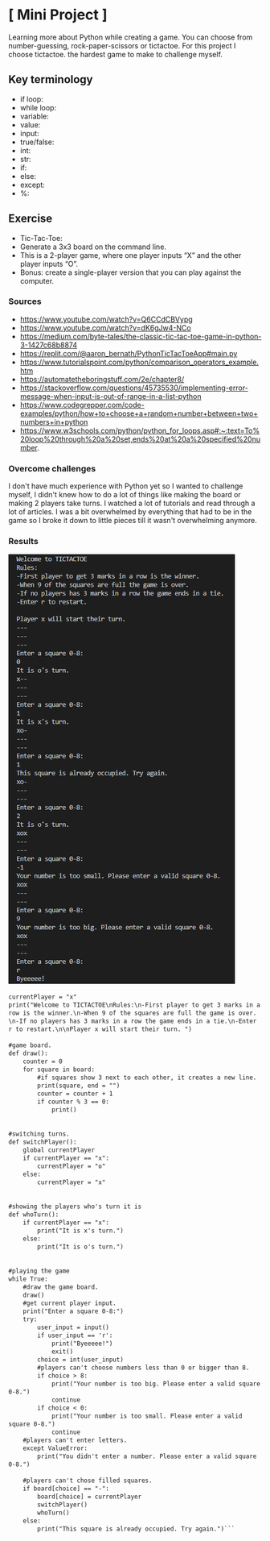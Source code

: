 # [ Mini Project ]
Learning more about Python while creating a game. You can choose from number-guessing, rock-paper-scissors or tictactoe. For this project I choose tictactoe. the hardest game to make to challenge myself.

## Key terminology
- if loop: 
- while loop: 
- variable: 
- value: 
- input: 
- true/false: 
- int: 
- str: 
- if: 
- else:
- except:
- %: 

## Exercise
- Tic-Tac-Toe:
- Generate a 3x3 board on the command line.
- This is a 2-player game, where one player inputs “X” and the other player inputs “O”.
- Bonus: create a single-player version that you can play against the computer.

### Sources
- https://www.youtube.com/watch?v=Q6CCdCBVypg
- https://www.youtube.com/watch?v=dK6gJw4-NCo
- https://medium.com/byte-tales/the-classic-tic-tac-toe-game-in-python-3-1427c68b8874
- https://replit.com/@aaron_bernath/PythonTicTacToeApp#main.py
- https://www.tutorialspoint.com/python/comparison_operators_example.htm
- https://automatetheboringstuff.com/2e/chapter8/
- https://stackoverflow.com/questions/45735530/implementing-error-message-when-input-is-out-of-range-in-a-list-python
- https://www.codegrepper.com/code-examples/python/how+to+choose+a+random+number+between+two+numbers+in+python
- https://www.w3schools.com/python/python_for_loops.asp#:~:text=To%20loop%20through%20a%20set,ends%20at%20a%20specified%20number.

### Overcome challenges
I don't have much experience with Python yet so I wanted to challenge myself, I didn't knew how to do a lot of things like making the board or making 2 players take turns. I watched a lot of tutorials and read through a lot of articles. I was a bit overwhelmed by everything that had to be in the game so I broke it down to little pieces till it wasn't overwhelming anymore.

### Results

![](./../../../00_includes/PRG09_screenshot_tictactoe.png)

```board = ["-"]*9
currentPlayer = "x"
print("Welcome to TICTACTOE\nRules:\n-First player to get 3 marks in a row is the winner.\n-When 9 of the squares are full the game is over. \n-If no players has 3 marks in a row the game ends in a tie.\n-Enter r to restart.\n\nPlayer x will start their turn. ")

#game board.
def draw():
    counter = 0
    for square in board:
        #if squares show 3 next to each other, it creates a new line.
        print(square, end = "")
        counter = counter + 1
        if counter % 3 == 0:
            print()
        
        
#switching turns.
def switchPlayer():
    global currentPlayer
    if currentPlayer == "x":
        currentPlayer = "o"
    else:
        currentPlayer = "x"


#showing the players who's turn it is
def whoTurn():
    if currentPlayer == "x":
        print("It is x's turn.")
    else:
        print("It is o's turn.")


#playing the game
while True:
    #draw the game board.
    draw()
    #get current player input.
    print("Enter a square 0-8:")
    try:
        user_input = input()
        if user_input == 'r':
            print("Byeeeee!")
            exit()
        choice = int(user_input)
        #players can't choose numbers less than 0 or bigger than 8.
        if choice > 8:
            print("Your number is too big. Please enter a valid square 0-8.")
            continue
        if choice < 0:
            print("Your number is too small. Please enter a valid square 0-8.")
            continue
    #players can't enter letters.
    except ValueError:
        print("You didn't enter a number. Please enter a valid square 0-8.")

    #players can't chose filled squares.
    if board[choice] == "-":
        board[choice] = currentPlayer
        switchPlayer()
        whoTurn()
    else:
        print("This square is already occupied. Try again.")```


